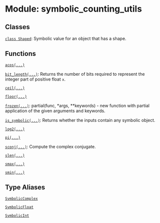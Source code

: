 # Module: symbolic_counting_utils






## Classes

[`class Shaped`](../../qualtran/resource_counting/symbolic_counting_utils/Shaped.md): Symbolic value for an object that has a shape.

## Functions

[`acos(...)`](../../qualtran/resource_counting/symbolic_counting_utils/acos.md)

[`bit_length(...)`](../../qualtran/resource_counting/symbolic_counting_utils/bit_length.md): Returns the number of bits required to represent the integer part of positive float `x`.

[`ceil(...)`](../../qualtran/resource_counting/symbolic_counting_utils/ceil.md)

[`floor(...)`](../../qualtran/resource_counting/symbolic_counting_utils/floor.md)

[`frozen(...)`](../../qualtran/drawing/musical_score/frozen.md): partial(func, *args, **keywords) - new function with partial application of the given arguments and keywords.

[`is_symbolic(...)`](../../qualtran/resource_counting/symbolic_counting_utils/is_symbolic.md): Returns whether the inputs contain any symbolic object.

[`log2(...)`](../../qualtran/resource_counting/symbolic_counting_utils/log2.md)

[`pi(...)`](../../qualtran/resource_counting/symbolic_counting_utils/pi.md)

[`sconj(...)`](../../qualtran/resource_counting/symbolic_counting_utils/sconj.md): Compute the complex conjugate.

[`slen(...)`](../../qualtran/resource_counting/symbolic_counting_utils/slen.md)

[`smax(...)`](../../qualtran/resource_counting/symbolic_counting_utils/smax.md)

[`smin(...)`](../../qualtran/resource_counting/symbolic_counting_utils/smin.md)

## Type Aliases

[`SymbolicComplex`](../../qualtran/resource_counting/symbolic_counting_utils/SymbolicComplex.md)

[`SymbolicFloat`](../../qualtran/cirq_interop/t_complexity_protocol/SymbolicFloat.md)

[`SymbolicInt`](../../qualtran/cirq_interop/t_complexity_protocol/SymbolicInt.md)

